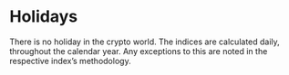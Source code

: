 # Holidays

There is no holiday in the crypto world. The indices are calculated daily, throughout the calendar year. Any exceptions to this are noted in the respective index’s methodology.
